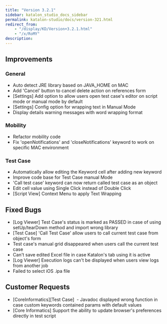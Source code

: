 ```yaml
---
title: "Version 3.2.1"
sidebar: katalon_studio_docs_sidebar
permalink: katalon-studio/docs/version-321.html
redirect_from:
    - "/display/KD/Version+3.2.1.html"
    - "/x/RoMY"
description:
---
```

Improvements
------------

### General

*   Auto detect JRE library based on JAVA_HOME on MAC
*   Add 'Cancel' button to cancel delete action on references form
*   \[Settings\] Add option to allow users open test case's editor on script mode or manual mode by default
*   \[Settings\] Config option for wrapping text in Manual Mode
*   Display details warning messages with word wrapping format

### Mobility

*   Refactor mobility code
*   Fix 'openNotifications' and 'closeNotifications' keyword to work on specific MAC environment

### Test Case

*   Automatically allow editing the Keyword cell after adding new keyword
*   Improve code base for Test Case manual Mode
*   'Call test case' keyword can now return called test case as an object
*   Edit cell value using Single Click instead of Double Click
*   \[Script View\] Context Menu to apply Text Wrapping

Fixed Bugs
----------

*   \[Log Viewer\] Test Case's status is marked as PASSED in case of using setUp/tearDown method and import wrong library
*   \[Test Case\] 'Call Test Case' allow users to call current test case from object's form
*   Test case's manual grid disappeared when users call the current test case
*   Can't save edited Excel file in case Katalon's tab using it is active
*   \[Log Viewer\] Execution logs can't be displayed when users view logs from another job
*   Failed to select iOS .ipa file

Customer Requests
-----------------

*   \[CoreInformatics\]\[Test Case\]  - Javadoc displayed wrong function in case custom keywords contained params with default values
*   \[Core Informatics\] Support the ability to update browser's preferences directly in test script